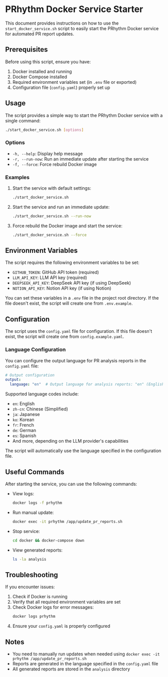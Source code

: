 # PRhythm Docker Service Starter

This document provides instructions on how to use the `start_docker_service.sh` script to easily start the PRhythm Docker service for automated PR report updates.

## Prerequisites

Before using this script, ensure you have:

1. Docker installed and running
2. Docker Compose installed
3. Required environment variables set (in `.env` file or exported)
4. Configuration file (`config.yaml`) properly set up

## Usage

The script provides a simple way to start the PRhythm Docker service with a single command:

```bash
./start_docker_service.sh [options]
```

### Options

- `-h, --help`: Display help message
- `-r, --run-now`: Run an immediate update after starting the service
- `-f, --force`: Force rebuild Docker image

### Examples

1. Start the service with default settings:
   ```bash
   ./start_docker_service.sh
   ```

2. Start the service and run an immediate update:
   ```bash
   ./start_docker_service.sh --run-now
   ```

3. Force rebuild the Docker image and start the service:
   ```bash
   ./start_docker_service.sh --force
   ```

## Environment Variables

The script requires the following environment variables to be set:

- `GITHUB_TOKEN`: GitHub API token (required)
- `LLM_API_KEY`: LLM API key (required)
- `DEEPSEEK_API_KEY`: DeepSeek API key (if using DeepSeek)
- `NOTION_API_KEY`: Notion API key (if using Notion)

You can set these variables in a `.env` file in the project root directory. If the file doesn't exist, the script will create one from `.env.example`.

## Configuration

The script uses the `config.yaml` file for configuration. If this file doesn't exist, the script will create one from `config.example.yaml`.

### Language Configuration

You can configure the output language for PR analysis reports in the `config.yaml` file:

```yaml
# Output configuration
output:
  language: "en"  # Output language for analysis reports: "en" (English), "zh-cn" (Chinese), etc.
```

Supported language codes include:
- `en`: English
- `zh-cn`: Chinese (Simplified)
- `ja`: Japanese
- `ko`: Korean
- `fr`: French
- `de`: German
- `es`: Spanish
- And more, depending on the LLM provider's capabilities

The script will automatically use the language specified in the configuration file.

## Useful Commands

After starting the service, you can use the following commands:

- View logs:
  ```bash
  docker logs -f prhythm
  ```

- Run manual update:
  ```bash
  docker exec -it prhythm /app/update_pr_reports.sh
  ```

- Stop service:
  ```bash
  cd docker && docker-compose down
  ```

- View generated reports:
  ```bash
  ls -la analysis
  ```

## Troubleshooting

If you encounter issues:

1. Check if Docker is running
2. Verify that all required environment variables are set
3. Check Docker logs for error messages:
   ```bash
   docker logs prhythm
   ```
4. Ensure your `config.yaml` is properly configured

## Notes

- You need to manually run updates when needed using `docker exec -it prhythm /app/update_pr_reports.sh`
- Reports are generated in the language specified in the `config.yaml` file
- All generated reports are stored in the `analysis` directory 